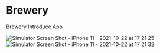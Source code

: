 # Brewery
Brewery Introduce App


![Simulator Screen Shot - iPhone 11 - 2021-10-22 at 17 21 25](https://user-images.githubusercontent.com/49383370/138419882-64dc73ae-7693-419c-b4fe-98cf945fc02a.png)
![Simulator Screen Shot - iPhone 11 - 2021-10-22 at 17 21 32](https://user-images.githubusercontent.com/49383370/138419888-2357d499-54b5-4b25-b774-f37b013b7b01.png)
